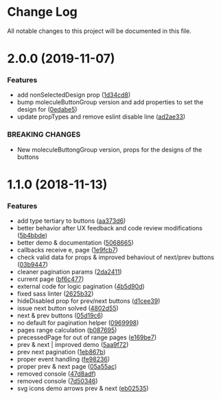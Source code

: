 # Change Log

All notable changes to this project will be documented in this file.

<a name="2.0.0"></a>
# 2.0.0 (2019-11-07)


### Features

* add nonSelectedDesign prop ([1d34cd8](https://github.com/SUI-Components/sui-components/commit/1d34cd8))
* bump moleculeButtonGroup version and add properties to set the design for ([0edabe5](https://github.com/SUI-Components/sui-components/commit/0edabe5))
* update propTypes and remove eslint disable line ([ad2ae33](https://github.com/SUI-Components/sui-components/commit/ad2ae33))


### BREAKING CHANGES

* New moleculeButtongGroup version, props for the designs of the buttons



<a name="1.1.0"></a>
# 1.1.0 (2018-11-13)


### Features

* add type tertiary to buttons ([aa373d6](https://github.com/SUI-Components/sui-components/commit/aa373d6))
* better behavior after UX feedback and code review modifications ([5b4bbde](https://github.com/SUI-Components/sui-components/commit/5b4bbde))
* better demo & documentation ([5068665](https://github.com/SUI-Components/sui-components/commit/5068665))
* callbacks receive e, page ([1e9fcb7](https://github.com/SUI-Components/sui-components/commit/1e9fcb7))
* check valid data for props & improved behaviout of next/prev buttons ([03b9447](https://github.com/SUI-Components/sui-components/commit/03b9447))
* cleaner pagination params ([2da2411](https://github.com/SUI-Components/sui-components/commit/2da2411))
* current page ([bf6c477](https://github.com/SUI-Components/sui-components/commit/bf6c477))
* external code for logic pagination ([4b5d90d](https://github.com/SUI-Components/sui-components/commit/4b5d90d))
* fixed sass linter ([2625b32](https://github.com/SUI-Components/sui-components/commit/2625b32))
* hideDisabled prop for prev/next buttons ([d1cee39](https://github.com/SUI-Components/sui-components/commit/d1cee39))
* issue next button solved ([4802d55](https://github.com/SUI-Components/sui-components/commit/4802d55))
* next & prev buttons ([05d19c6](https://github.com/SUI-Components/sui-components/commit/05d19c6))
* no default for pagination helper ([0969998](https://github.com/SUI-Components/sui-components/commit/0969998))
* pages range calculation ([b087695](https://github.com/SUI-Components/sui-components/commit/b087695))
* precessedPage for out of range pages ([e169be7](https://github.com/SUI-Components/sui-components/commit/e169be7))
* prev & next | improved demo ([5aa9f72](https://github.com/SUI-Components/sui-components/commit/5aa9f72))
* prev next pagination ([1eb867b](https://github.com/SUI-Components/sui-components/commit/1eb867b))
* proper event handling ([fe98236](https://github.com/SUI-Components/sui-components/commit/fe98236))
* proper prev & next page ([05a55ac](https://github.com/SUI-Components/sui-components/commit/05a55ac))
* removed console ([47d8adf](https://github.com/SUI-Components/sui-components/commit/47d8adf))
* removed console ([7d50346](https://github.com/SUI-Components/sui-components/commit/7d50346))
* svg icons demo arrows prev & next ([eb02535](https://github.com/SUI-Components/sui-components/commit/eb02535))



